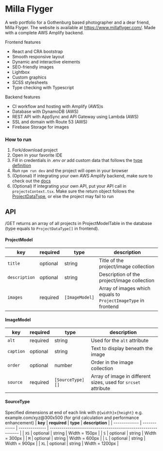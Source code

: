 # Milla Flyger
A web portfolio for a Gothenburg based photographer and a dear friend, Milla Flyger. The website is available at <https://www.millaflyger.com/>.
Made with a complete AWS Amplify backend.

Frontend features
- React and CRA bootstrap
- Smooth responsive layout
- Dynamic and interactive elements
- SEO-friendly images
- Lightbox
- Custom graphics
- SCSS stylesheets
- Type checking with Typescript

Backend features
- CI workflow and hosting with Amplify (AWS)s
- Database with DynamoDB (AWS)
- REST API with AppSync and API Gateway using Lambda (AWS)
- SSL and domain with Route 53 (AWS)
- Firebase Storage for images

### How to run
1. Fork/download project
2. Open in your favorite IDE
3. Fill in credentials in .env *or* add custom data that follows the [type definition](#projectmodel)
3. Run `npm run dev` and the project will open in your browser
4. (Optional) If integrating your own AWS Amplify backend, make sure to check out the [docs](https://docs.amplify.aws/cli/teams/shared#sharing-projects-within-the-team)
5. (Optional) If integrating your own API, put your API call in `projectsContext.tsx`. Make sure the return object follows the [ProjectDataType](#api), or else the project may fail to run

## API
/GET returns an array of all projects in ProjectModelTable in the database (type equals to `ProjectDataType[]` in frontend).

#### ProjectModel
| **key**       | **required** | **type**       | **description**                                                |
| ------------- | ------------ | -------------- | -------------------------------------------------------------- |
| `title`       | optional     | string         | Title of the project/image collection                          |
| `description` | optional     | string         | Description of the project/image collection                    |
| `images`      | required     | `[ImageModel]` | Array of images which equals to `ProjectImageType` in frontend |

#### ImageModel
| **key**       | **required** | **type**         | **description**                                                |
| ------------- | ------------ | ---------------- | -------------------------------------------------------------- |
| `alt`         | required     | string           | Used for the `alt` attribute                                   |
| `caption`     | optional     | string           | Text to display beneath the image                              |
| `order`       | optional     | number           | Order in the image collection                                  |
| `source`      | required     | `[SourceType][]` | Array of image in different sizes, used for `srcset` attribute |

#### SourceType
Specified dimensions at end of each link with `@{width}x{height}` e.g. example.com/xyz@300x500 (for grid calculation and performance enhancement)
| **key**       | **required** | **type**       | **description**                                                |
| ------------- | ------------ | -------------- | -------------------------------------------------------------- |
| `XS`          | optional     | string         | Width = 150px                                                  |
| `S`           | optional     | string         | Width = 300px                                                  |
| `M`           | optional     | string         | Width = 600px                                                  |
| `L`           | optional     | string         | Width = 900px                                                  |
| `XL`          | optional     | string         | Width = 1200px                                                 |
